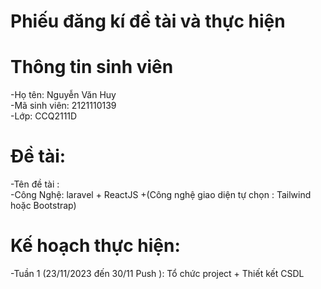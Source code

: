 # Phiếu đăng kí đề tài và thực hiện
# Thông tin sinh viên
-Họ tên: Nguyễn Văn Huy  
-Mã sinh viên: 2121110139  
-Lớp: CCQ2111D  
# Đề tài:
-Tên đề tài :  
-Công Nghệ: laravel + ReactJS +(Công nghệ giao diện tự chọn : Tailwind hoặc Bootstrap)  
# Kế hoạch thực hiện:
-Tuần 1 (23/11/2023 đến 30/11 Push ): Tổ chức project + Thiết kết CSDL
